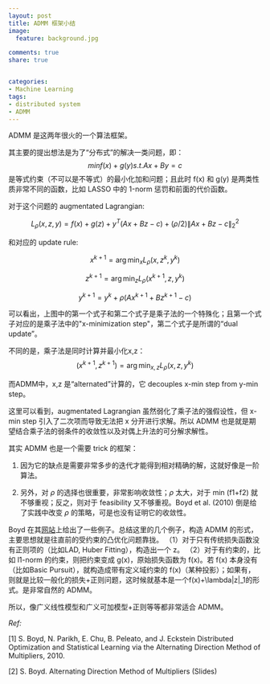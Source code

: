 ```yaml
---
layout: post
title: ADMM 框架小结
image:
  feature: background.jpg

comments: true
share: true


categories:
- Machine Learning
tags:
- distributed system
- ADMM
---
```


ADMM 是这两年很火的一个算法框架。


其主要的提出想法是为了“分布式”的解决一类问题，即：
$$min f(x) + g(y)
s.t. Ax + By = c$$
是等式约束（不可以是不等式）的最小化加和问题；且此时 f(x) 和 g(y) 是两类性质非常不同的函数，比如 LASSO 中的 1-norm 惩罚和前面的代价函数。

      

对于这个问题的 augmentated Lagrangian:

$$L_{\rho}(x,z,y)=f(x)+g(z)+y^T(Ax+Bz-c)+(\rho/2)\|Ax+Bz-c\|_2^2$$

和对应的 update rule:

$$x^{k+1}=\arg\min_x L_{\rho}(x,z^k,y^k)$$    

$$z^{k+1}=\arg\min_z L_{\rho}(x^{k+1},z,y^k)$$       

$$y^{k+1}=y^k+\rho(Ax^{k+1}+Bz^{k+1}-c)$$


可以看出，上图中的第一个式子和第二个式子是乘子法的一个特殊化；且第一个式子对应的是乘子法中的"x-minimization step"，第二个式子是所谓的“dual update”。

不同的是，乘子法是同时计算并最小化x,z：
$$(x^{k+1},z^{k+1})=\arg\min_{x,z} L_{\rho}(x,z,y^k)$$

而ADMM中，x,z 是“alternated”计算的，它 decouples x-min step from y-min step。

这里可以看到，augmentated Lagrangian 虽然弱化了乘子法的强假设性，但 x-min step 引入了二次项而导致无法把 x 分开进行求解。所以 ADMM 也是就是期望结合乘子法的弱条件的收敛性以及对偶上升法的可分解求解性。


其实 ADMM 也是一个需要 trick 的框架：

1. 因为它的缺点是需要非常多步的迭代才能得到相对精确的解，这就好像是一阶算法。  

2. 另外，对 $\rho$ 的选择也很重要，非常影响收敛性；$\rho$ 太大，对于 min (f1+f2) 就不够重视；反之，则对于 feasibility 又不够重视。Boyd et al. (2010) 倒是给了实践中改变 $\rho$ 的策略，可是也没有证明它的收敛性。   


Boyd 在其[网站](http://web.stanford.edu/~boyd/papers/admm/)上给出了一些例子。总结这里的几个例子，构造 ADMM 的形式，主要思想就是往直前的受约束的凸优化问题靠拢。
（1）对于只有传统损失函数没有正则项的（比如LAD, Huber Fitting），构造出一个 z。
（2）对于有约束的，比如 l1-norm 的约束，则把约束变成 g(x)，原始损失函数为 f(x)。若 f(x) 本身没有（比如Basic Pursuit），就构造成带有定义域约束的 f(x)（某种投影）；如果有，则就是比较一般化的损失+正则问题，这时候就基本是一个f(x)+\lambda\|z\|_1的形式。是非常自然的 ADMM。

所以，像广义线性模型和广义可加模型+正则等等都非常适合 ADMM。




    




*Ref:*

[1] S. Boyd, N. Parikh, E. Chu, B. Peleato, and J. Eckstein Distributed Optimization and Statistical Learning via the Alternating Direction Method of Multipliers, 2010.

[2] S. Boyd. Alternating Direction Method of Multipliers (Slides)
